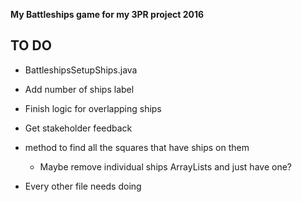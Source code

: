 **My Battleships game for my 3PR project 2016**

## TO DO
  * BattleshipsSetupShips.java
   * Add number of ships label
   * Finish logic for overlapping ships
   * Get stakeholder feedback
   * method to find all the squares that have ships on them
     * Maybe remove individual ships ArrayLists and just have one?
  
  * Every other file needs doing 

